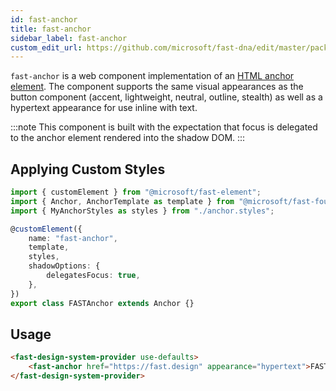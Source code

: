 ```yaml
---
id: fast-anchor
title: fast-anchor
sidebar_label: fast-anchor
custom_edit_url: https://github.com/microsoft/fast-dna/edit/master/packages/web-components/fast-foundation/src/anchor/README.md
---
```


`fast-anchor` is a web component implementation of an [HTML anchor element](https://developer.mozilla.org/en-US/docs/Web/HTML/Element/a). The component supports the same visual appearances as the button component (accent, lightweight, neutral, outline, stealth) as well as a hypertext appearance for use inline with text.

:::note
This component is built with the expectation that focus is delegated to the anchor element rendered into the shadow DOM.
:::

## Applying Custom Styles

```ts
import { customElement } from "@microsoft/fast-element";
import { Anchor, AnchorTemplate as template } from "@microsoft/fast-foundation";
import { MyAnchorStyles as styles } from "./anchor.styles";

@customElement({
    name: "fast-anchor",
    template,
    styles,
    shadowOptions: {
        delegatesFocus: true,
    },
})
export class FASTAnchor extends Anchor {}
```

## Usage
```html live
<fast-design-system-provider use-defaults>
    <fast-anchor href="https://fast.design" appearance="hypertext">FAST-DNA</fast-anchor>
</fast-design-system-provider>
```